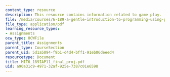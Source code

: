 ```yaml
---
content_type: resource
description: This resource contains information related to game play.
file: /media/courses/6-189-a-gentle-introduction-to-programming-using-python-january-iap-2011/a90a31c9497132af925e7387c01e6598_MIT6_189IAP11_final_proj.pdf
file_type: application/pdf
learning_resource_types:
- Assignments
ocw_type: OCWFile
parent_title: Assignments
parent_type: CourseSection
parent_uid: 5d1a5094-f9b1-d4d4-bff1-91eb06deeed4
resourcetype: Document
title: MIT6_189IAP11_final_proj.pdf
uid: a90a31c9-4971-32af-925e-7387c01e6598
---
```

